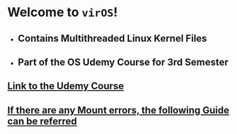 # Welcome to `virOS`!

- ## Contains Multithreaded Linux Kernel Files 
- ## Part of the OS Udemy Course for 3rd Semester

## [Link to the Udemy Course](https://www.udemy.com/course/developing-a-multithreaded-kernel-from-scratch/)
## [If there are any Mount errors, the following Guide can be referred](https://itslinuxfoss.com/fix-mount-point-does-not-exist-error/)
